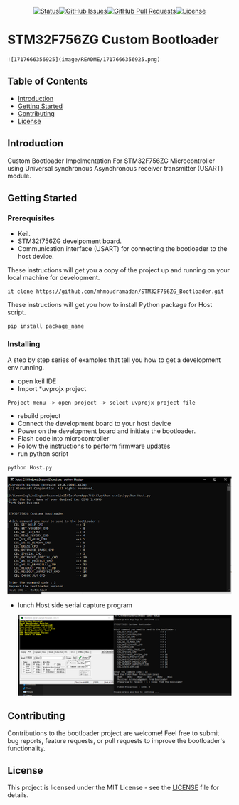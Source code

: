 
<div align="center">

[![Status](https://img.shields.io/badge/status-active-success.svg)]()[![GitHub Issues](https://img.shields.io/github/issues/kylelobo/The-Documentation-Compendium.svg)](https://github.com/kylelobo/The-Documentation-Compendium/issues)[![GitHub Pull Requests](https://img.shields.io/github/issues-pr/kylelobo/The-Documentation-Compendium.svg)](https://github.com/kylelobo/The-Documentation-Compendium/pulls)[![License](https://img.shields.io/badge/license-MIT-blue.svg)](LICENSE.md)

</div>


# STM32F756ZG Custom Bootloader

    ![1717666356925](image/README/1717666356925.png)

## Table of Contents

* [Introduction](#Introduction)
* [Getting Started](#getting_started)
* [Contributing](../CONTRIBUTING.md)
* [License](../CONTRIBUTING.md)

## Introduction

Custom Bootloader Impelmentation For STM32F756ZG Microcontroller using Universal synchronous Asynchronous receiver transmitter (USART) module.

## Getting Started 

### Prerequisites

* Keil.
* STM32f756ZG develpoment board.
* Communication interface (USART) for connecting the bootloader to the host device.

These instructions will get you a copy of the project up and running on your local machine for development.

```
it clone https://github.com/mhmoudramadan/STM32F756ZG_Bootloader.git
```

These instructions will get you how to install Python package for Host script.

```
pip install package_name
```

### Installing

A step by step series of examples that tell you how to get a development env running.

* open keil IDE
* Import *uvprojx project

```
Project menu -> open project -> select uvprojx project file
```

* rebuild project
* Connect the development board to your host device
* Power on the development board and initiate the bootloader.
* Flash code into microcontroller
* Follow the instructions to perform firmware updates
* run python script

```
python Host.py
```

![1717667540635](image/README/1717667540635.png)

* lunch Host side serial capture program

  ![1717667603518](image/README/1717667603518.png)

## Contributing

Contributions to the bootloader project are welcome! Feel free to submit bug reports, feature requests, or pull requests to improve the bootloader's functionality.

## License

This project is licensed under the MIT License - see the [LICENSE](LICENSE) file for details.
